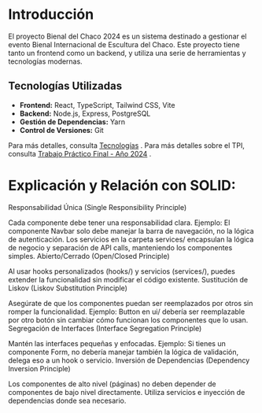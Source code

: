 # Introducción

El proyecto Bienal del Chaco 2024 es un sistema destinado a gestionar el evento Bienal Internacional de Escultura del Chaco. Este proyecto tiene tanto un frontend como un backend, y utiliza una serie de herramientas y tecnologías modernas.
## Tecnologías Utilizadas

- **Frontend:** React, TypeScript, Tailwind CSS, Vite
- **Backend:** Node.js, Express, PostgreSQL
- **Gestión de Dependencias:** Yarn
- **Control de Versiones:** Git

Para más detalles, consulta [Tecnologías](../arquitecture/Tecnologias.md) .
Para más detalles sobre el TPI, consulta [Trabajo Práctico Final - Año 2024](tpi.md) .

# Explicación y Relación con SOLID:
Responsabilidad Única (Single Responsibility Principle)

Cada componente debe tener una responsabilidad clara. Ejemplo: El componente Navbar solo debe manejar la barra de navegación, no la lógica de autenticación.
Los servicios en la carpeta services/ encapsulan la lógica de negocio y separación de API calls, manteniendo los componentes simples.
Abierto/Cerrado (Open/Closed Principle)

Al usar hooks personalizados (hooks/) y servicios (services/), puedes extender la funcionalidad sin modificar el código existente.
Sustitución de Liskov (Liskov Substitution Principle)

Asegúrate de que los componentes puedan ser reemplazados por otros sin romper la funcionalidad. Ejemplo: Button en ui/ debería ser reemplazable por otro botón sin cambiar cómo funcionan los componentes que lo usan.
Segregación de Interfaces (Interface Segregation Principle)

Mantén las interfaces pequeñas y enfocadas. Ejemplo: Si tienes un componente Form, no debería manejar también la lógica de validación, delega eso a un hook o servicio.
Inversión de Dependencias (Dependency Inversion Principle)

Los componentes de alto nivel (páginas) no deben depender de componentes de bajo nivel directamente. Utiliza servicios e inyección de dependencias donde sea necesario.
